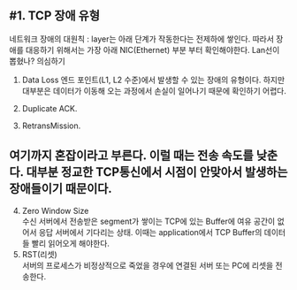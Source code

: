 ## #1. TCP 장애 유형 
네트워크 장애의 대원칙 : layer는 아래 단계가 작동한다는 전제하에 쌓인다. 따라서 장애를 대응하기 위해서는 가장 아래 NIC(Ethernet) 부분 부터 확인해야한다. Lan선이 뽑혔나? 의심하기  

1. Data Loss 
엔드 포인트(L1, L2 수준)에서 발생할 수 있는 장애의 유형이다. 하지만 대부분은 데이터가 이동해 오는 과정에서 손실이 일어나기 때문에 확인하기 어렵다.  
  
2. Duplicate ACK.
3. RetransMission. 

  
여기까지 혼잡이라고 부른다. 이럴 때는 전송 속도를 낮춘다. 대부분 정교한 TCP통신에서 시점이 안맞아서 발생하는 장애들이기 때문이다.
------  
  
4. Zero Window Size  
수신 서버에서 전송받은 segment가 쌓이는 TCP에 있는 Buffer에 여유 공간이 없어서 응답 서버에서 기다리는 상태. 이때는 application에서 TCP Buffer의 데이터들 빨리 읽어오게 해야한다. 
5. RST(리셋)  
서버의 프로세스가 비정상적으로 죽었을 경우에 연결된 서버 또는 PC에 리셋을 전송한다. 
